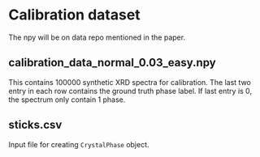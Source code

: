 # Calibration dataset
The npy will be on data repo mentioned in the paper.

## calibration_data_normal_0.03_easy.npy
This contains 100000 synthetic XRD spectra for calibration.
The last two entry in each row contains the ground truth phase label.
If last entry is 0, the spectrum only contain 1 phase.

## sticks.csv
Input file for creating `CrystalPhase` object.
